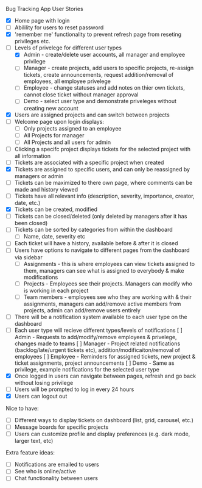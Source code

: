 Bug Tracking App User Stories

- [x] Home page with login
- [ ] Abilility for users to reset password
- [x] 'remember me' functionality to prevent refresh page from reseting privileges etc.
- [ ] Levels of privelege for different user types
    - [x] Admin - create/delete user accounts, all manager and employee privilege
    - [ ] Manager - create projects, add users to specific projects, re-assign tickets, create announcements, request addition/removal of employees, all employee privelege
    - [ ] Employee - change statuses and add notes on thier own tickets, cannot close ticket without manager approval
    - [ ] Demo - select user type and demonstrate priveleges without creating new account
- [X] Users are assigned projects and can switch between projects
- [ ] Welcome page upon login displays:
    - [ ] Only projects assigned to an employee
    - [ ] All Projects for manager
    - [ ] All Projects and all users for admin
- [ ] Clicking a specifc project displays tickets for the selected project with all information
- [ ] Tickets are associated with a specific project when created
- [x] Tickets are assigned to specific users, and can only be reassigned by managers or admin
- [ ] Tickets can be maximized to there own page, where comments can be made and history viewed
- [ ] Tickets have all relevant info (description, severity, importance, creator, date, etc.)
- [x] Tickets can be created, modified
- [ ] Tickets can be closed/deleted (only deleted by managers after it has been closed)
- [ ] Tickets can be sorted by categories from within the dashboard
    - [ ] Name, date, severity etc
- [ ] Each ticket will have a history, available before & after it is closed
- [ ] Users have options to navigate to different pages from the dashboard via sidebar
    - [ ] Assignments - this is where employees can view tickets assigned to them, managers can see what is assigned to everybody & make modifications
    - [ ] Projects - Employees see their projects. Managers can modify who is working in each project
    - [ ] Team members - employees see who they are working with & their assignments, managers can add/remove active members from projects, admin can add/remove users entirely
- [ ] There will be a notification system available to each user type on the dashboard
- [ ] Each user type will recieve different types/levels of notifications
    [ ] Admin - Requests to add/modify/remove employees & privelege, changes made to teams
    [ ] Manager - Project related notifications (backlog/late/urgent tickets etc), addition/modificaiton/removal of employees
    [ ] Employee - Reminders for assigned tickets, new project & ticket assignments, project announcements
    [ ] Demo - Same as privilege, example notifications for the selected user type
- [x] Once logged in users can navigate between pages, refresh and go back without losing privilege
- [ ] Users will be prompted to log in every 24 hours
- [x] Users can logout out

Nice to have:
- [ ] Different ways to display tickets on dashboard (list, grid, carousel, etc.)
- [ ] Message boards for specific projects
- [ ] Users can customize profile and display preferences (e.g. dark mode, larger text, etc)

Extra feature ideas:
- [ ] Notifications are emailed to users
- [ ] See who is online/active
- [ ] Chat functionality between users